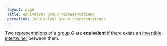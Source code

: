 ```yaml
---
 layout: page
 title: equivalent group representations
 permalink: /equivalent_group_representations
---
```

Two [representations](https://defsmath.github.io/DefsMath/group_representation) of a [group](https://defsmath.github.io/DefsMath/group) $G$ are **equivalent** if there exists an [invertible](https://defsmath.github.io/DefsMath/bijective) [intertwiner](https://defsmath.github.io/DefsMath/morphism_of_group_representations) between them.

